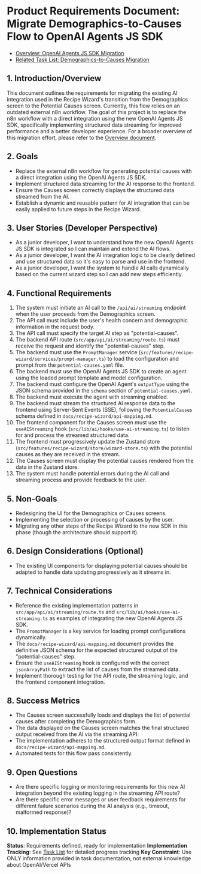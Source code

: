 # Product Requirements Document: Migrate Demographics-to-Causes Flow to OpenAI Agents JS SDK

- [Overview: OpenAI Agents JS SDK Migration](/tasks/migration-to-openai-agents-js-sdk.md)
- [Related Task List: Demographics-to-Causes Migration](/tasks/tasks-prd-migrate-demographics-causes-flow.md)

## 1. Introduction/Overview

This document outlines the requirements for migrating the existing AI integration used in the Recipe Wizard's transition from the Demographics screen to the Potential Causes screen. Currently, this flow relies on an outdated external n8n workflow. The goal of this project is to replace the n8n workflow with a direct integration using the new OpenAI Agents JS SDK, specifically implementing structured data streaming for improved performance and a better developer experience. For a broader overview of this migration effort, please refer to the [Overview document](/tasks/migration-to-openai-agents-js-sdk.md).

## 2. Goals

*   Replace the external n8n workflow for generating potential causes with a direct integration using the OpenAI Agents JS SDK.
*   Implement structured data streaming for the AI response to the frontend.
*   Ensure the Causes screen correctly displays the structured data streamed from the AI.
*   Establish a dynamic and reusable pattern for AI integration that can be easily applied to future steps in the Recipe Wizard.

## 3. User Stories (Developer Perspective)

*   As a junior developer, I want to understand how the new OpenAI Agents JS SDK is integrated so I can maintain and extend the AI flows.
*   As a junior developer, I want the AI integration logic to be clearly defined and use structured data so it's easy to parse and use in the frontend.
*   As a junior developer, I want the system to handle AI calls dynamically based on the current wizard step so I can add new steps efficiently.

## 4. Functional Requirements

1.  The system must initiate an AI call to the `/api/ai/streaming` endpoint when the user proceeds from the Demographics screen.
2.  The API call must include the user's health concern and demographic information in the request body.
3.  The API call must specify the target AI step as "potential-causes".
4.  The backend API route (`src/app/api/ai/streaming/route.ts`) must receive the request and identify the "potential-causes" step.
5.  The backend must use the `PromptManager` service (`src/features/recipe-wizard/services/prompt-manager.ts`) to load the configuration and prompt from the `potential-causes.yaml` file.
6.  The backend must use the OpenAI Agents JS SDK to create an agent using the loaded prompt template and model configuration.
7.  The backend must configure the OpenAI Agent's `outputType` using the JSON schema provided in the `schema` section of `potential-causes.yaml`.
8.  The backend must execute the agent with streaming enabled.
9.  The backend must stream the structured AI response data to the frontend using Server-Sent Events (SSE), following the `PotentialCauses` schema defined in `docs/recipe-wizard/api-mapping.md`.
10. The frontend component for the Causes screen must use the `useAIStreaming` hook (`src/lib/ai/hooks/use-ai-streaming.ts`) to listen for and process the streamed structured data.
11. The frontend must progressively update the Zustand store (`src/features/recipe-wizard/store/wizard-store.ts`) with the potential causes as they are received in the stream.
12. The Causes screen must display the potential causes rendered from the data in the Zustand store.
13. The system must handle potential errors during the AI call and streaming process and provide feedback to the user.

## 5. Non-Goals

*   Redesigning the UI for the Demographics or Causes screens.
*   Implementing the selection or processing of causes by the user.
*   Migrating any other steps of the Recipe Wizard to the new SDK in this phase (though the architecture should support it).

## 6. Design Considerations (Optional)

*   The existing UI components for displaying potential causes should be adapted to handle data updating progressively as it streams in.

## 7. Technical Considerations

*   Reference the existing implementation patterns in `src/app/api/ai/streaming/route.ts` and `src/lib/ai/hooks/use-ai-streaming.ts` as examples of integrating the new OpenAI Agents JS SDK.
*   The `PromptManager` is a key service for loading prompt configurations dynamically.
*   The `docs/recipe-wizard/api-mapping.md` document provides the definitive JSON schema for the expected structured output of the "potential-causes" step.
*   Ensure the `useAIStreaming` hook is configured with the correct `jsonArrayPath` to extract the list of causes from the streamed data.
*   Implement thorough testing for the API route, the streaming logic, and the frontend component integration.

## 8. Success Metrics

*   The Causes screen successfully loads and displays the list of potential causes after completing the Demographics form.
*   The data displayed on the Causes screen matches the final structured output received from the AI via the streaming API.
*   The implementation adheres to the structured output format defined in `docs/recipe-wizard/api-mapping.md`.
*   Automated tests for this flow pass consistently.

## 9. Open Questions

*   Are there specific logging or monitoring requirements for this new AI integration beyond the existing logging in the streaming API route?
*   Are there specific error messages or user feedback requirements for different failure scenarios during the AI analysis (e.g., timeout, malformed response)?

## 10. Implementation Status

**Status**: Requirements defined, ready for implementation
**Implementation Tracking**: See [Task List](tasks-prd-migrate-demographics-causes-flow.md) for detailed progress tracking
**Key Constraint**: Use ONLY information provided in task documentation, not external knowledge about OpenAI/Vercel APIs